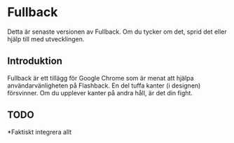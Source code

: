 Fullback
================

Detta är senaste versionen av Fullback. Om du tycker om det, sprid det eller hjälp till med utvecklingen.


Introduktion
---------
Fullback är ett tillägg för Google Chrome som är menat att hjälpa användarvänligheten på Flashback. En del tuffa kanter (i designen) försvinner. Om du upplever kanter på andra håll, är det din fight.

TODO
---------
*Faktiskt integrera allt